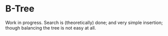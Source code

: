 # B-Tree

Work in progress. Search is (theoretically) done; and very simple insertion; though balancing the tree is not easy at all.

